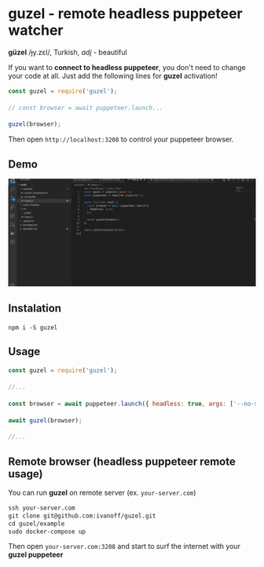 # guzel - remote headless puppeteer watcher

**güzel** /ɟy.zɛl/, Turkish, *adj* - beautiful

If you want to **connect to headless puppeteer**, you don't need to change your code at all. Just add the following lines for **guzel** activation!

```javascript
const guzel = require('guzel');

// const browser = await puppeteer.launch...

guzel(browser);
```

Then open `http://localhost:3208` to control your puppeteer browser.

## Demo

![guzel demo](./static/demo.gif)

## Instalation

```
npm i -S guzel
```

## Usage

```javascript
const guzel = require('guzel');

//...

const browser = await puppeteer.launch({ headless: true, args: ['--no-sandbox'] });

await guzel(browser);

//...
```

## Remote browser (headless puppeteer remote usage)

You can run **guzel** on remote server (ex. `your-server.com`)

```ssh
ssh your-server.com
git clone git@github.com:ivanoff/guzel.git
cd guzel/example
sudo docker-compose up
```

Then open `your-server.com:3208` and start to surf the internet with your **guzel puppeteer**
